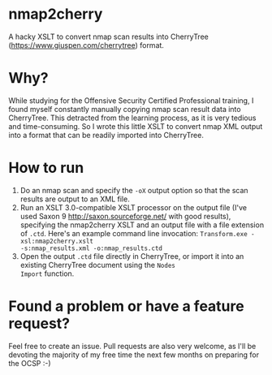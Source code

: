 # nmap2cherry
A hacky XSLT to convert nmap scan results into CherryTree (<https://www.giuspen.com/cherrytree>) format.

# Why?
While studying for the Offensive Security Certified Professional training, I found myself constantly manually copying nmap scan result data into CherryTree. This detracted from the learning process, as it is very tedious and time-consuming. So I wrote this little XSLT to convert nmap XML output into a format that can be readily imported into CherryTree.

# How to run
1. Do an nmap scan and specify the <code>-oX</code> output option so that the scan results are output to an XML file.
2. Run an XSLT 3.0-compatible XSLT processor on the output file (I've used Saxon 9 <http://saxon.sourceforge.net/> with good results), specifying the nmap2cherry XSLT and an output file with a file extension of <code>.ctd</code>. Here's an example command line invocation: <code>Transform.exe \-xsl:nmap2cherry.xslt \-s:nmap\_results.xml -o:nmap\_results.ctd</code>
3. Open the output <code>.ctd</code> file directly in CherryTree, or import it into an existing CherryTree document using the <code>Nodes Import</code> function.

# Found a problem or have a feature request?
Feel free to create an issue. Pull requests are also very welcome, as I'll be devoting the majority of my free time the next few months on preparing for the OCSP :-)


